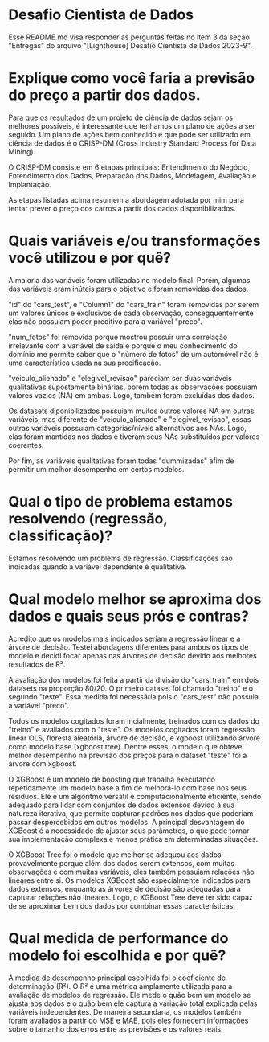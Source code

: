 # Desafio Cientista de Dados
Esse README.md visa responder as perguntas feitas no item 3 da seção "Entregas" do arquivo "[Lighthouse] Desafio Cientista de Dados 2023-9".

# Explique como você faria a previsão do preço a partir dos dados.
Para que os resultados de um projeto de ciência de dados sejam os melhores possíveis, é interessante que tenhamos um plano de ações a ser seguido. Um plano de ações bem conhecido e que pode ser utilizado em ciência de dados é o CRISP-DM (Cross Industry Standard Process for Data Mining). 

O CRISP-DM consiste em 6 etapas principais: Entendimento do Negócio, Entendimento dos Dados, Preparação dos Dados, Modelagem, Avaliação e Implantação. 

As etapas listadas acima resumem a abordagem adotada por mim para tentar prever o preço dos carros a partir dos dados disponibilizados.

# Quais variáveis e/ou transformações você utilizou e por quê?
A maioria das variáveis foram utilizadas no modelo final. Porém, algumas das variáveis eram inúteis para o objetivo e foram removidas dos dados.

"id" do "cars_test", e "Column1" do "cars_train" foram removidas por serem um valores únicos e exclusivos de cada observação, consegquentemente elas não possuiam poder preditivo para a variável "preco".

"num_fotos" foi removida porque mostrou possuir uma correlação irrelevante com a variável de saída e porque o meu conhecimento do domínio me permite saber que o "número de fotos" de um automóvel não é uma característica usada na sua precificação.

"veiculo_alienado" e "elegivel_revisao" pareciam ser duas variáveis qualitativas supostamente binárias, porém todas as observações possuíam valores vazios (NA) em ambas. Logo, também foram excluídas dos dados.

Os datasets diponibilizados possuiam muitos outros valores NA em outras variáveis, mas diferente de "veiculo_alienado" e "elegivel_revisao", essas outras variáveis possuíam categorias/níveis alternativos aos NAs. Logo, elas foram mantidas nos dados e tiveram seus NAs substituídos por valores coerentes.

Por fim, as variáveis qualitativas foram todas "dummizadas" afim de permitir um melhor desempenho em certos modelos.

# Qual o tipo de problema estamos resolvendo (regressão, classificação)?
Estamos resolvendo um problema de regressão. Classificações são indicadas quando a variável dependente é qualitativa.

# Qual modelo melhor se aproxima dos dados e quais seus prós e contras?
Acredito que os modelos mais indicados seriam a regressão linear e a árvore de decisão. Testei abordagens diferentes para ambos os tipos de modelo e decidi focar apenas nas árvores de decisão devido aos melhores resultados de R².

A avaliação dos modelos foi feita a partir da divisão do "cars_train" em dois datasets na proporção 80/20. O primeiro dataset foi chamado "treino" e o segundo "teste". Essa medida foi necessária pois o "cars_test" não possuia a variável "preco".

Todos os modelos cogitados foram incialmente, treinados com os dados do "treino" e avaliados com o "teste". Os modelos cogitados foram regressão linear OLS, floresta aleatória, árvore de decisão, e xgboost utilizando árvore como modelo base (xgboost tree).
Dentre esses, o modelo que obteve melhor desempenho na previsão dos preços para o dataset "teste" foi a árvore com xgboost. 

O XGBoost é um modelo de boosting que trabalha executando repetidamente um modelo base a fim de melhorá-lo com base nos seus resíduos. Ele é um algoritmo versátil e computacionalmente eficiente, sendo adequado para lidar com conjuntos de dados extensos devido à sua natureza iterativa, que permite capturar padrões nos dados que poderiam passar despercebidos em outros modelos. A principal desvantagem do XGBoost é a necessidade de ajustar seus parâmetros, o que pode tornar sua implementação complexa e menos prática em determinadas situações.

O XGBoost Tree foi o modelo que melhor se adequou aos dados provavelmente porque além dos dados serem extensos, com muitas observações e com muitas variáveis, eles também possuiam relações não lineares entre si. Os modelos XGBoost são especialmente indicados para dados extensos, enquanto as árvores de decisão são adequadas para capturar relações não lineares. Logo, o XGBoost Tree deve ter sido capaz de se aproximar bem dos dados por combinar essas características.

# Qual medida de performance do modelo foi escolhida e por quê?
A medida de desempenho principal escolhida foi o coeficiente de determinação (R²). O R² é uma métrica amplamente utilizada para a avaliação de modelos de regressão. Ele mede o quão bem um modelo se ajusta aos dados e o quão bem ele captura a variação total explicada pelas variáveis independentes.
De maneira secundaria, os modelos também foram avaliados a partir do MSE e MAE, pois eles fornecem informações sobre o tamanho dos erros entre as previsões e os valores reais.

